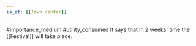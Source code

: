 ```yaml
---
is_at: [[Town center]]
---
```

#importance_medium 
#utility_consumed 
It says that in 2 weeks' time the [[Festival]] will take place.